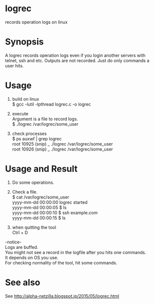 # logrec
records operation logs on linux

# Synopsis
A logrec records operation logs even if you login another servers with telnet, ssh and etc.
Outputs are not recorded. Just do only commands a user hits.

# Usage
1. build on linux  
$ gcc  -lutil -lpthread  logrec.c -o logrec

2. execute  
Argument is a file to record logs.  
$ ./logrec /var/logrec/some_user

3. check processes  
$ ps auxwf | grep logrec  
root     10925  (snip)  \_ ./logrec /var/logrec/some_user  
root     10926  (snip)      \_ ./logrec /var/logrec/some_user


# Usage and Result  
1. Do some operations.

2. Check a file.  
$ cat /var/logrec/some_user  
yyyy-mm-dd 00:00:00 logrec started  
yyyy-mm-dd 00:00:05 $ ls  
yyyy-mm-dd 00:00:10 $ ssh example.com  
yyyy-mm-dd 00:00:15 $ ls

3. when quitting the tool  
Ctrl + D

-notice-  
Logs are buffed.  
You might not see a record in the logfile after you hits one commands.  
It depends on OS you use.  
For checking normality of the tool, hit some commands.  


# See also
See http://alpha-netzilla.blogspot.jp/2015/05/logrec.html





